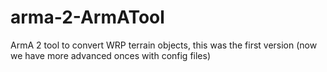 # arma-2-ArmATool
ArmA 2 tool to convert WRP terrain objects, this was the first version (now we have more advanced onces with config files)
